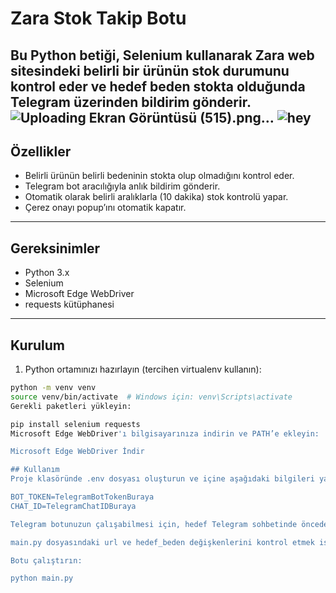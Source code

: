 # Zara Stok Takip Botu

Bu Python betiği, Selenium kullanarak Zara web sitesindeki belirli bir ürünün stok durumunu kontrol eder ve hedef beden stokta olduğunda Telegram üzerinden bildirim gönderir.
![Uploading Ekran Görüntüsü (515).png…]()
![hey](https://github.com/user-attachments/assets/6ebe9966-0a43-4072-8324-2391d0381456)
---

## Özellikler

- Belirli ürünün belirli bedeninin stokta olup olmadığını kontrol eder.
- Telegram bot aracılığıyla anlık bildirim gönderir.
- Otomatik olarak belirli aralıklarla (10 dakika) stok kontrolü yapar.
- Çerez onayı popup’ını otomatik kapatır.

---

## Gereksinimler

- Python 3.x
- Selenium
- Microsoft Edge WebDriver
- requests kütüphanesi

---

## Kurulum

1. Python ortamınızı hazırlayın (tercihen virtualenv kullanın):

```bash
python -m venv venv
source venv/bin/activate  # Windows için: venv\Scripts\activate
Gerekli paketleri yükleyin:

pip install selenium requests
Microsoft Edge WebDriver'ı bilgisayarınıza indirin ve PATH’e ekleyin:

Microsoft Edge WebDriver İndir

## Kullanım
Proje klasöründe .env dosyası oluşturun ve içine aşağıdaki bilgileri yazın:

BOT_TOKEN=TelegramBotTokenBuraya
CHAT_ID=TelegramChatIDBuraya

Telegram botunuzun çalışabilmesi için, hedef Telegram sohbetinde önceden /start komutunu göndermiş olmanız gerekir. Bu, botunuzun sizinle mesajlaşabilmesi için zorunludur.

main.py dosyasındaki url ve hedef_beden değişkenlerini kontrol etmek istediğiniz ürün ve bedenle güncelleyin.

Botu çalıştırın:

python main.py

